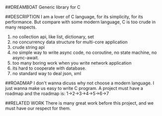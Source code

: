 ##DREAMBOAT
  Generic library for C

##DESCRIPTION
  I am a lover of C language, for its simplicity, for its performance.
But compare with some modern language, C is too crude in many respects.  
1. no collection api, like list, dictionary, set  
2. no concurrency data structure for multi-core application  
3. crude string api  
4. no simple way to write async code, no coroutine, no state machine, no async-await.  
5. too many boring work when you write network application  
6. its hard to cooperate with database.  
7. no standard way to deal json, xml

##ROADMAP
  I don't wanna dicuss why not choose a modern language. I just wanna make us easy to write C program.
A project must have a roadmap and the roadmap is:
1->2->3->4->5->6->7

##RELATED WORK
  There is many great work before this project, and we must have our respect for them.

